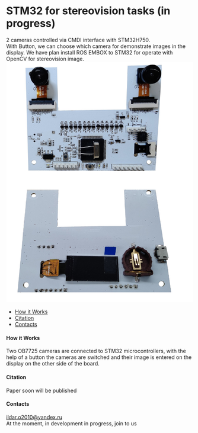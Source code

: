 # STM32 for stereovision tasks (in progress)
2 cameras controlled via CMDI interface with STM32H750.  
With Button, we can choose which camera for demonstrate images in the display.
We have plan install ROS EMBOX to STM32 for operate with OpenCV for stereovision image.      
![alt tag](https://github.com/Ildaron/STM32_stereovision/blob/master/Supplementary_files/img3.jpg "general view")​


-  [How it Works](https://github.com/Ildaron/STM32_stereovision/blob/master/README.md#how-it-works) 
-  [Citation](https://github.com/Ildaron/STM32_stereovision#citation)   
-  [Contacts](https://github.com/Ildaron/STM32_stereovision#contacts)    


#### How it Works  
Two OB7725 cameras are connected to STM32 microcontrollers, with the help of a button the cameras are switched and their image is entered on the display on the other side of the board.  
#### Citation
Paper soon will be published 
#### Contacts
ildar.o2010@yandex.ru   
At the moment, in development in progress, join to us
